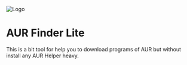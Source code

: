 ![Logo](https://i0.wp.com/discovery.endeavouros.com/wp-content/uploads/2021/03/AUR.png?fit=700%2C315&ssl=1)


# AUR Finder Lite

This is a bit tool for help you to download programs of AUR but without install any AUR Helper heavy.


